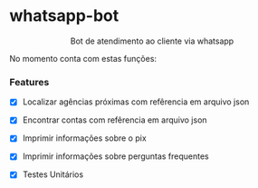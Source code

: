# whatsapp-bot
<p align="center"> Bot de atendimento ao cliente via whatsapp</p>
<p align="left"> No momento conta com estas funções:</p>

### Features

- [x] Localizar agências próximas com refêrencia em arquivo json
- [x] Encontrar contas com refêrencia em arquivo json
- [x] Imprimir informações sobre o pix
- [x] Imprimir informações sobre perguntas frequentes
- [x] Testes Unitários 



